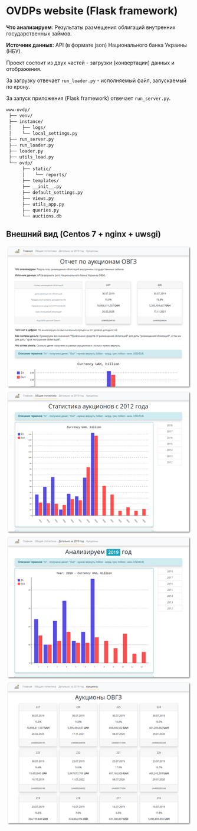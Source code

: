 # OVDPs website (Flask framework)

**Что анализируем**: Результаты размещения облигаций внутренних государственных займов.

**Источник данных**: API (в формате json) Национального банка Украины (НБУ).

Проект состоит из двух частей - загрузки (конвертации) данных и отображения.

За загрузку отвечает `run_loader.py` - исполняемый файл, запускаемый по крону.

За запуск приложения (Flask framework) отвечает `run_server.py`.

```
www-ovdp/
 ├── venv/
 ├── instance/
 │    ├── logs/
 │    └── local_settings.py
 ├── run_server.py
 ├── run_loader.py
 ├── loader.py
 ├── utils_load.py
 └── ovdp/
      ├── static/
      │    └── reports/
      ├── templates/
      ├── __init__.py
      ├── default_settings.py
      ├── views.py
      ├── utils_app.py
      ├── queries.py
      └── auctions.db
```

## Внешний вид (Centos 7 + nginx + uwsgi)

![Screenshot](screenshot-flask_ovdp__index.png)
![Screenshot](screenshot-flask_ovdp__stats.png)
![Screenshot](screenshot-flask_ovdp__year.png)
![Screenshot](screenshot-flask_ovdp__auctions.png)
